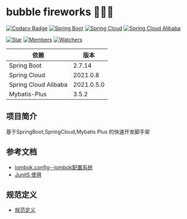 # bubble fireworks 🎉🎉🎉

[![Codacy Badge](https://api.codacy.com/project/badge/Grade/63f51f8ee55f42bd8284c1c04e2b6f7d)](https://app.codacy.com/manual/fxbin/bubble-fireworks?utm_source=github.com&utm_medium=referral&utm_content=fxbin/bubble-fireworks&utm_campaign=Badge_Grade_Settings)
[![Spring Boot](https://img.shields.io/badge/SpringBoot-2.6.4-brightgreen.svg)](https://github.com/spring-projects/spring-boot)
[![Spring Cloud](https://img.shields.io/badge/SpringCloud-2021.0.1-brightgreen.svg)](https://github.com/spring-cloud)
[![Spring Cloud Alibaba](https://img.shields.io/badge/SpringCloudAlibaba-2021.0.1.0-brightgreen.svg)](https://github.com/alibaba/spring-cloud-alibaba)

[![Star](https://img.shields.io/github/stars/fxbin/bubble-fireworks.svg?label=Stars&style=social)](https://github.com/fxbin/bubble-fireworks/stargazers)
[![Members](https://img.shields.io/github/forks/fxbin/bubble-fireworks.svg?label=Fork&style=social)](https://github.com/fxbin/bubble-fireworks/network/members)
[![Watchers](https://img.shields.io/github/watchers/fxbin/bubble-fireworks.svg?label=Watch&style=social)](https://github.com/fxbin/bubble-fireworks/watchers)


| 依赖 | 版本         |
---|------------
| Spring Boot | 2.7.14     |
| Spring Cloud | 2021.0.8   | 
| Spring Cloud Alibaba | 2021.0.5.0 |
| Mybatis-Plus | 3.5.2      |  

## 项目简介

基于SpringBoot,SpringCloud,Mybatis Plus 的快速开发脚手架

## 参考文档
* [lombok.config--lombok配置系统](https://www.freesion.com/article/8894123984/)
* [Junit5 使用](https://www.morcat.cn/archives/junit5)

## 规范定义
* [规范定义](规范定义.md)